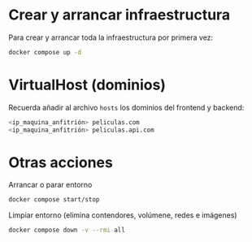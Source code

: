 # Crear y arrancar infraestructura
Para crear y arrancar toda la infraestructura por primera vez:
```bash
docker compose up -d
```

# VirtualHost (dominios)
Recuerda añadir al archivo `hosts` los dominios del frontend y backend:
```bash
<ip_maquina_anfitrión> peliculas.com
<ip_maquina_anfitrión> peliculas.api.com
```
# Otras acciones
Arrancar o parar entorno
```bash
docker compose start/stop
```

Limpiar entorno (elimina contendores, volúmene, redes e imágenes)
```bash
docker compose down -v --rmi all
```